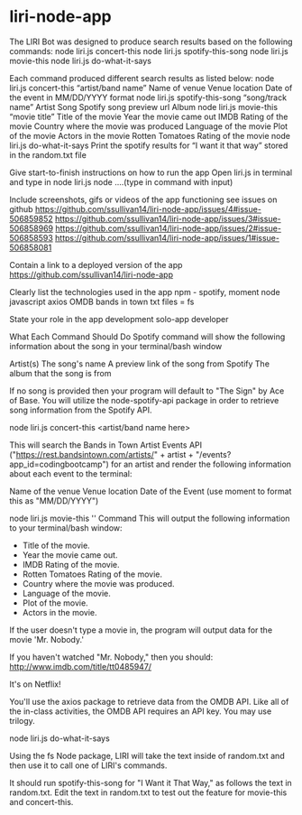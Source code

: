 # liri-node-app

The LIRI Bot was designed to produce search results based on the following commands:
node liri.js concert-this
node liri.js spotify-this-song
node liri.js movie-this
node liri.js do-what-it-says


Each command produced different search results as listed below:
node liri.js concert-this “artist/band name”
Name of venue
Venue location
Date of the event in MM/DD/YYYY format
node liri.js spotify-this-song “song/track name”
Artist
Song
Spotify song preview url
Album
node liri.js movie-this “movie title”
Title of the movie
Year the movie came out
IMDB Rating of the movie
Country where the movie was produced
Language of the movie
Plot of the movie
Actors in the movie
Rotten Tomatoes Rating of the movie
node liri.js do-what-it-says
Print the spotify results for “I want it that way” stored in the random.txt file

Give start-to-finish instructions on how to run the app
Open liri.js in terminal and type in node liri.js node ....(type in command with input)

Include screenshots, gifs or videos of the app functioning
see issues on github
https://github.com/ssullivan14/liri-node-app/issues/4#issue-506859852
https://github.com/ssullivan14/liri-node-app/issues/3#issue-506858969
https://github.com/ssullivan14/liri-node-app/issues/2#issue-506858593
https://github.com/ssullivan14/liri-node-app/issues/1#issue-506858081

Contain a link to a deployed version of the app
https://github.com/ssullivan14/liri-node-app


Clearly list the technologies used in the app
npm - spotify, moment
node
javascript
axios OMDB bands in town 
txt files = fs

State your role in the app development
solo-app developer

What Each Command Should Do
Spotify command will show the following information about the song in your terminal/bash window


Artist(s)
The song's name
A preview link of the song from Spotify
The album that the song is from


If no song is provided then your program will default to "The Sign" by Ace of Base.
You will utilize the node-spotify-api package in order to retrieve song information from the Spotify API.

node liri.js concert-this <artist/band name here>

This will search the Bands in Town Artist Events API ("https://rest.bandsintown.com/artists/" + artist + "/events?app_id=codingbootcamp") for an artist and render the following information about each event to the terminal:


Name of the venue
Venue location
Date of the Event (use moment to format this as "MM/DD/YYYY")



node liri.js movie-this '<movie name here>' Command 
This will output the following information to your terminal/bash window:

   * Title of the movie.
   * Year the movie came out.
   * IMDB Rating of the movie.
   * Rotten Tomatoes Rating of the movie.
   * Country where the movie was produced.
   * Language of the movie.
   * Plot of the movie.
   * Actors in the movie.


If the user doesn't type a movie in, the program will output data for the movie 'Mr. Nobody.'


If you haven't watched "Mr. Nobody," then you should: http://www.imdb.com/title/tt0485947/

It's on Netflix!


You'll use the axios package to retrieve data from the OMDB API. Like all of the in-class activities, the OMDB API requires an API key. You may use trilogy.



node liri.js do-what-it-says




Using the fs Node package, LIRI will take the text inside of random.txt and then use it to call one of LIRI's commands.


It should run spotify-this-song for "I Want it That Way," as follows the text in random.txt.
Edit the text in random.txt to test out the feature for movie-this and concert-this.

